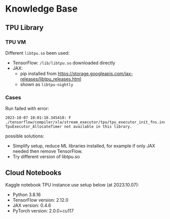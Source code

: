 # Knowledge Base
## TPU Library
### TPU VM
Different `libtpu.so` been used:
- TensorFlow: `/lib/libtpu.so` downloaded directly
- JAX:
  - pip installed from https://storage.googleapis.com/jax-releases/libtpu_releases.html
  - shown as `libtpu-nightly`

### Cases
Run failed with error:
```log
2023-10-07 10:01:10.345418: F ./tensorflow/compiler/xla/stream_executor/tpu/tpu_executor_init_fns.inc:36] TpuExecutor_AllocateTimer not available in this library.
```
possible solutions:
- Simplify setup, reduce ML libraries installed, for example if only JAX needed then remove TensorFlow.
- Try different version of libtpu.so

## Cloud Notebooks
Kaggle notebook TPU instance use setup below (at 2023.10.07):
- Python 3.8.16
- TensorFlow version: 2.12.0
- JAX version: 0.4.6
- PyTorch version: 2.0.0+cu117
